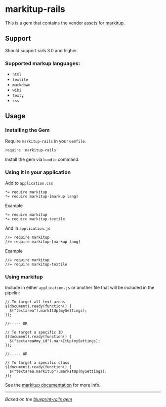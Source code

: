 markitup-rails
========================

This is a gem that contains the vendor assets for [markitup](http://markitup.jaysalvat.com/home/).

## Support 

Should support rails 3.0 and higher.

### Supported markup languages:

* `html`
* `textile`
* `markdown`
* `wiki`
* `texty`
* `css`

## Usage

### Installing the Gem

Require `markitup-rails` in your `Gemfile`.

    require 'markitup-rails'
    
Install the gem via `bundle` command.


### Using it in your application

Add to `application.css`

    *= require markitup
    *= require markitup-[markup lang]

Example

    *= require markitup
    *= require markitup-textile

And in `application.js`

    //= require markitup
    //= require markitup-[markup lang]

Example

    //= require markitup
    //= require markitup-textile


### Using markitup

Include in either `application.js` or another file that will be included in the pipelin:

    // To target all text areas
    $(document).ready(function() {
      $("textarea").markItUp(mySettings);
    });
    
    //----- OR
    
    // To target a specific ID
    $(document).ready(function() {
      $("textarea#my_id").markItUp(mySettings);
    });
    
    //----- OR
    
    // To target a specific class
    $(document).ready(function() {
      $("textarea.markitup").markItUp(mySettings);
    });

    
See the [markitup documentation](http://markitup.jaysalvat.com/documentation/) for more info.

----

*Based on the [blueprint-rails gem](https://github.com/bai/blueprint-rails)*